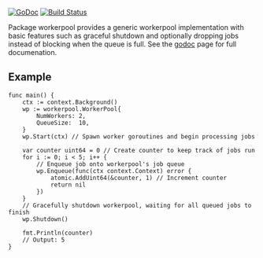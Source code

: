 [![GoDoc](https://godoc.org/github.com/golang/gddo?status.svg)](https://godoc.org/github.com/cyrusaf/workerpool)
[![Build Status](https://travis-ci.org/cyrusaf/workerpool.svg?branch=master)](https://travis-ci.org/cyrusaf/workerpool)

Package workerpool provides a generic workerpool implementation with basic features
such as graceful shutdown and optionally dropping jobs instead of blocking when the queue
is full. See the [godoc](https://godoc.org/github.com/cyrusaf/workerpool) page for full documenation.

## Example
```golang
func main() {
	ctx := context.Background()
	wp := workerpool.WorkerPool{
		NumWorkers: 2,
		QueueSize:  10,
	}
	wp.Start(ctx) // Spawn worker goroutines and begin processing jobs

	var counter uint64 = 0 // Create counter to keep track of jobs run
	for i := 0; i < 5; i++ {
		// Enqueue job onto workerpool's job queue
		wp.Enqueue(func(ctx context.Context) error {
			atomic.AddUint64(&counter, 1) // Increment counter
			return nil
		})
	}
	// Gracefully shutdown workerpool, waiting for all queued jobs to finish
	wp.Shutdown()

	fmt.Println(counter)
	// Output: 5
}
```